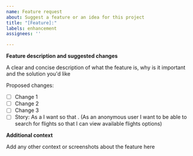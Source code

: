 ```yaml
---
name: Feature request
about: Suggest a feature or an idea for this project
title: "[Feature]:"
labels: enhancement
assignees: ''

---
```


**Feature description and suggested changes**

A clear and concise description of what the feature is, why is it important and the solution you'd like

Proposed changes:

- [ ] Change 1
- [ ] Change 2
- [ ] Change 3
- [ ] Story: As a <type of user> I want <some goal> so that <some reason>. (As an anonymous user I want to be able to search for flights so that I can view available flights options)

**Additional context**

Add any other context or screenshots about the feature here
